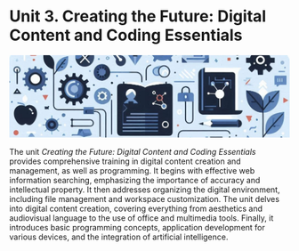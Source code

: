 # Unit 3. Creating the Future: Digital Content and Coding Essentials

<img class="header" src="../images/ud3_ict4.jpeg"/>

The unit *Creating the Future: Digital Content and Coding Essentials* provides comprehensive training in digital content creation and management, as well as programming. It begins with effective web information searching, emphasizing the importance of accuracy and intellectual property. It then addresses organizing the digital environment, including file management and workspace customization. The unit delves into digital content creation, covering everything from aesthetics and audiovisual language to the use of office and multimedia tools. Finally, it introduces basic programming concepts, application development for various devices, and the integration of artificial intelligence.